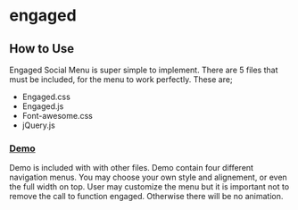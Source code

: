 engaged
=======

<h2>How to Use</h2>
<p>Engaged Social Menu is super simple to implement. There are 5 files that must be included, for the menu to work perfectly. These are;
<ul>
<li>Engaged.css</li>
<li>Engaged.js</li>
<li>Font-awesome.css</li>
<li>jQuery.js</li>

</ul>

<h3><a href="http://topgravity.com/engaged-social-menu/">Demo</a></h3>
Demo is included with with other files.
Demo contain four different navigation menus. You may choose your own style and alignement, or even the full width on top. User may customize the menu but it is important not to remove the call to function engaged. Otherwise there will be no animation.
</p>
